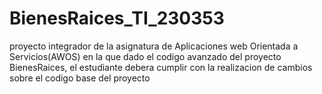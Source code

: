 # BienesRaices_TI_230353
proyecto integrador de la asignatura  de Aplicaciones web Orientada a Servicios(AWOS) en la que dado el codigo avanzado del proyecto BienesRaices, el estudiante debera cumplir con la realizacion de cambios sobre el codigo base del proyecto
